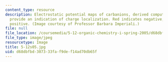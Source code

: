 ```yaml
---
content_type: resource
description: Electrostatic potential maps of carbanions, derived computationally to
  provide an indication of charge localization. Red indicates negative; blue indicates
  positive. (Image courtesy of Professor Barbara Imperiali.)
file: null
file_location: /coursemedia/5-12-organic-chemistry-i-spring-2005/d68dbfbd307333faf9def14ad70db65f_5-12s05.jpg
file_type: image/jpeg
resourcetype: Image
title: 5-12s05.jpg
uid: d68dbfbd-3073-33fa-f9de-f14ad70db65f
---
```

